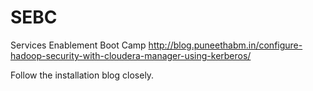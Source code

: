 # SEBC
Services Enablement Boot Camp
http://blog.puneethabm.in/configure-hadoop-security-with-cloudera-manager-using-kerberos/


Follow the installation blog closely.
